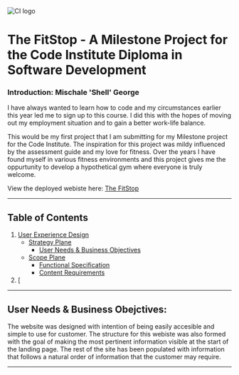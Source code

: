 ![CI logo](https://codeinstitute.s3.amazonaws.com/fullstack/ci_logo_small.png)

# The FitStop - A Milestone Project for the Code Institute Diploma in Software Development


### Introduction: Mischale 'Shell' George 

I have always wanted to learn how to code and my circumstances earlier this year led me to sign up to this course. I did this with the hopes of moving out my employment situation and to gain a better work-life balance.

This would be my first project that I am submitting for my Milestone project for the Code Institute. The inspiration for this project was mildy influenced by the assessment guide and my love for fitness. Over the years I have found myself in various fitness environments and this project gives me the oppurtunity to develop a hypothetical gym where everyone is truly welcome. 

View the deployed webiste here: [The FitStop](https://shellgeo.github.io/ci_ms1_fluffy/)

---

## Table of Contents
1. [User Experience Design]()
    - [Strategy Plane]()
        - [User Needs & Business Objectives]()
    - [Scope Plane]()
        - [Functional Specification]()
        - [Content Requirements]()
2. [


___

## User Needs & Business Obejctives: 
The website was designed with intention of being easily accesible and simple to use for customer. The structure for this webiste was also formed with the goal of making the most 
pertinent information visible at the start of the landing page. The rest of the site has been populated with information that follows a natural order of information that the customer may require. 







---

